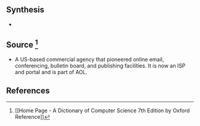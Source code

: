 ## Synthesis
- 
## Source [^1]
- A US-based commercial agency that pioneered online email, conferencing, bulletin board, and publishing facilities. It is now an ISP and portal and is part of AOL.
## References

[^1]: [[Home Page - A Dictionary of Computer Science 7th Edition by Oxford Reference]]